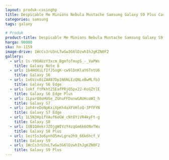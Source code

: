 ```yaml
---
layout: produk-casinghp
title: Despicable Me Minions Nebula Mustache Samsung Galaxy S9 Plus Case
categories: samsung
tags: galaxy

# Produk
product-title: Despicable Me Minions Nebula Mustache Samsung Galaxy S9 Plus Case
harga: 90000
sku: hn-1159
image-drive: 1WcCs3rU3nLTwGw3G6lDzwhIhJgKZN0F2
gallery:
  - url: 1s-Y0OAUzY3xcm_BgmfoTmupS_-_VaPWs
    title: Galaxy Note 8
  - url: 1b4HdXiLfIfJSogK-cw9lDnKlaY6TntU6
    title: Galaxy S6
  - url: 1x6Vzx0zZAAB7Dp1N6NLEzQNLeBwMLfb3
    title: Galaxy S6 Edge
  - url: 1okf_ftPkht25EafPRjQ5px22-KoGZtlE
    title: Galaxy S6 Edge Plus
  - url: 1LparQ8oHUSe_ZGhuFFDunwGAUHcoWI_h
    title: Galaxy S7
  - url: 1oh4reDoNpKxiXpKh4aXFVHloQ-3PfFYN
    title: Galaxy S7 Edge
  - url: 1L5N3Hp1fVAuf6eGW_cNt8YiVR4kyFt-g
    title: Galaxy S8
  - url: 1VB1Q8ekrJZOjgWIVzY4zqGm6k6ONvTWu
    title: Galaxy S8 Plus
  - url: 1eitSs3o6ynhO5mvLgre2h9_66k6hcf_V
    title: Galaxy S9
  - url: 1WcCs3rU3nLTwGw3G6lDzwhIhJgKZN0F2
    title: Galaxy S9 Plus
---
```

